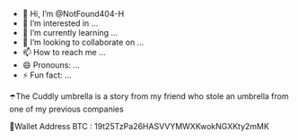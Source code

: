 - 👋 Hi, I’m @NotFound404-H
- 👀 I’m interested in ...
- 🌱 I’m currently learning ...
- 💞️ I’m looking to collaborate on ...
- 📫 How to reach me ...
- 😄 Pronouns: ...
- ⚡ Fun fact: ...

<!---
NotFound404-H/Haikal is a ✨ special ✨ repository because its `README.md` (this file) appears on your GitHub profile.
You can click the Preview link to take a look at your changes.
--->
☂️The Cuddly umbrella is a story from my friend who stole an umbrella from one of my previous companies


💎Wallet Address BTC : 19t25TzPa26HASVVYMWXKwokNGXKty2mMK
